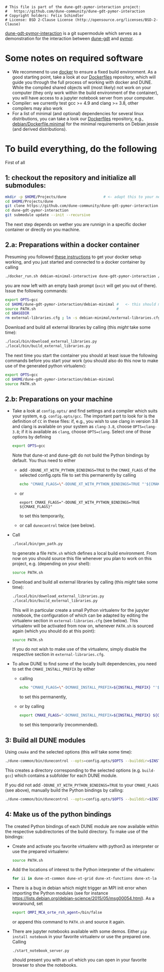 ```
# This file is part of the dune-gdt-pymor-interaction project:
#   https://github.com/dune-community/dune-gdt-pymor-interaction
# Copyright holders: Felix Schindler
# License: BSD 2-Clause License (http://opensource.org/licenses/BSD-2-Clause)
```

[dune-gdt-pymor-interaction](https://github.com/dune-community/dune-gdt-pymor-interaction)
is a git supermodule which serves as a demonstration for the interaction between
[dune-gdt](https://github.com/dune-community/dune-gdt) and [pymor](http://pymor.org).


# Some notes on required software

* We recommend to use [docker](https://www.docker.com/) to ensure a fixed build environment.
  As a good starting point, take a look at our [Dockerfiles](https://github.com/dune-community/Dockerfiles) repository, which will guide you through the full process of working with docker and DUNE.
  While the compiled shared objects will (most likely) not work on your computer (they only work within the build environment of the container), you will have access to a jupyter notebook server from your computer.
* Compiler: we currently test gcc >= 4.9 and clang >= 3.8, other compilers may also work
* For a list of minimal (and optional) dependencies for several linux distributions, you can take a look our
  [Dockerfiles](https://github.com/dune-community/Dockerfiles) repository, e.g.,
  [debian/Dockerfile.minimal](https://github.com/dune-community/Dockerfiles/blob/master/debian/Dockerfile.minimal)
  for the minimal requirements on Debian jessie (and derived distributions).


# To build everything, do the following

First of all

## 1: checkout the repository and initialize all submodules:

```bash
mkdir -p $HOME/Projects/dune                 # <- adapt this to your needs
cd $HOME/Projects/dune
git clone https://github.com/dune-community/dune-gdt-pymor-interaction.git
cd dune-gdt-pymor-interaction
git submodule update --init --recursive
```

The next step depends on wether you are runnign in a specific docker container or directly on you machine.

## 2.a: Preparations within a docker container

Presuming you followed [these instructions](https://github.com/dune-community/Dockerfiles/blob/master/README.md) to get your docker setup working, and you just started and connected to a docker container by calling

```bash
./docker_run.sh debian-minimal-interactive dune-gdt-pymor-interaction /bin/bash
```

you are now left with an empty bash prompt (`exit` will get you out of there).
Issue the following commands:

```bash
export OPTS=gcc
cd $HOME/dune-gdt-pymor-interaction/debian-minimal #   <- this should match the docker container
source PATH.sh                                     #                             you are running
cd $BASEDIR
rm external-libraries.cfg ; ln -s debian-minimal/external-libraries.cfg . #         <- this also
```

Download and build all external libraries by calling (this _might_ take some time):

```bash
./local/bin/download_external_libraries.py
./local/bin/build_external_libraries.py
```

The next time you start the container you should at least issue the following commands before you start your work (you should also do this now to make use of the generated python virtualenv):

```bash
export OPTS=gcc
cd $HOME/dune-gdt-pymor-interaction/debian-minimal
source PATH.sh
```

## 2.b: Preparations on your machine

* Take a look at `config.opts/` and find settings and a compiler which suits your system, e.g. `config.opts/gcc`.
  The important part to look for is the definition of `CC` in these files: if, e.g., you wish to use clang in version 3.8 and clang is available on your system as `clang-3.8`, choose `OPTS=clang-3.8`; if it is available as `clang`, choose `OPTS=clang`.
  Select one of those options by defining
  
  ```bash
  export OPTS=gcc
  ```

  Note that dune-xt and dune-gdt do not build the Python bindings by default.
  You thus need to either

  - add `-DDUNE_XT_WITH_PYTHON_BINDINGS=TRUE` to the `CMAKE_FLAGS` of the selected config.opts file to set this permanently by calling
    ```bash
    echo "CMAKE_FLAGS=\"-DDUNE_XT_WITH_PYTHON_BINDINGS=TRUE "'${CMAKE_FLAGS}'"\"" >> config.opts/$OPTS
    ```

  - or
    ```
    export CMAKE_FLAGS="-DDUNE_XT_WITH_PYTHON_BINDINGS=TRUE ${CMAKE_FLAGS}"
    ```
    to set this temporarily,
  - or call `dunecontrol` twice (see below).
  
* Call

  ```bash
  ./local/bin/gen_path.py
  ```
  
  to generate a file `PATH.sh` which defines a local build environment. From now on you should source this file
  whenever you plan to work on this project, e.g. (depending on your shell):
  
  ```bash
  source PATH.sh
  ```

* Download and build all external libraries by calling (this _might_ take some time):

  ```bash
  ./local/bin/download_external_libraries.py
  ./local/bin/build_external_libraries.py
  ```

  This will in particular create a small Python virtualenv for the jupyter notebook, the configuration of which can be adapted by editing the virtualenv section in `external-libraries.cfg` (see below).
  This virtualenv will be activated from now on, whenever `PATH.sh` is sourced again (which you should do at this point):

  ```bash
  source PATH.sh
  ```
  If you do not wish to make use of the virtualenv, simply disable the respective section in `external-libraries.cfg`.

* To allow DUNE to find some of the locally built dependencies, you need to set the `CMAKE_INSTALL_PREFIX` by either

  - calling

    ```bash
    echo "CMAKE_FLAGS=\"-DCMAKE_INSTALL_PREFIX=${INSTALL_PREFIX} "'${CMAKE_FLAGS}'"\"" >> config.opts/$OPTS
    ```

    to set this permanently,
  
  - or by calling

    ```bash
    export CMAKE_FLAGS="-DCMAKE_INSTALL_PREFIX=${INSTALL_PREFIX} ${CMAKE_FLAGS}"
    ```
  
    to set this temporarily (recommended).

## 3: Build all DUNE modules

Using `cmake` and the selected options (this _will_ take some time):

```bash
./dune-common/bin/dunecontrol --opts=config.opts/$OPTS --builddir=$INSTALL_PREFIX/../build-$OPTS all
```
  
This creates a directory corresponding to the selected options (e.g. `build-gcc`) which contains a subfolder for each DUNE module.

If you did not add `-DDUNE_XT_WITH_PYTHON_BINDINGS=TRUE` to your `CMAKE_FLAGS` (see above), manually build the Python bindings by calling:

```bash
./dune-common/bin/dunecontrol --opts=config.opts/$OPTS --builddir=$INSTALL_PREFIX/../build-$OPTS bexec "make -j 1 bindings || echo no bindings"
```

## 4: Make us of the python bindings

The created Python bindings of each DUNE module are now available within the respective subdirectories of the build directory.
To make use of the bindings:

* Create and activate you favorite virtualenv with python3 as interpreter or use the prepared virtualenv:

  ```bash
  source PATH.sh
  ```

* Add the locations of interest to the Python interpreter of the virtualenv:

  ```bash
  for ii in dune-xt-common dune-xt-grid dune-xt-functions dune-xt-la dune-gdt; do echo "$INSTALL_PREFIX/../build-$OPTS/$ii" > "$(python -c 'from distutils.sysconfig import get_python_lib; print(get_python_lib())')/$ii.pth"; done
  ```

* There is a bug in debian which might trigger an MPI init error when importing the Python modules (see for instance https://lists.debian.org/debian-science/2015/05/msg00054.html).
  As a woraround, set

  ```bash
  export OMPI_MCA_orte_rsh_agent=/bin/false
  ```

  or append this command to `PATH.sh` and source it again.

* There are jupyter notebooks available with some demos. Either `pip install notebook` in your favorite virtualenv or
  use the prepared one. Calling

  ```
  ./start_notebook_server.py
  ```

  should present you with an url which you can open in your favorite browser to show the notebooks.
